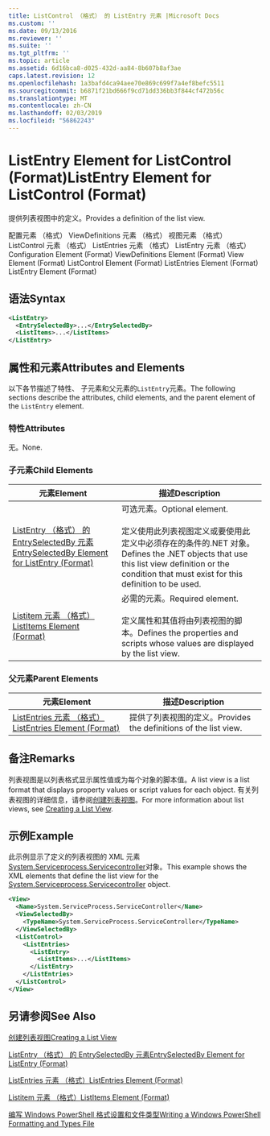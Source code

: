 ```yaml
---
title: ListControl （格式） 的 ListEntry 元素 |Microsoft Docs
ms.custom: ''
ms.date: 09/13/2016
ms.reviewer: ''
ms.suite: ''
ms.tgt_pltfrm: ''
ms.topic: article
ms.assetid: 6d16bca8-d025-432d-aa84-8b607b8af3ae
caps.latest.revision: 12
ms.openlocfilehash: 1a3bafd4ca94aee70e869c699f7a4ef8befc5511
ms.sourcegitcommit: b6871f21bd666f9cd71dd336bb3f844cf472b56c
ms.translationtype: MT
ms.contentlocale: zh-CN
ms.lasthandoff: 02/03/2019
ms.locfileid: "56862243"
---
```

# <a name="listentry-element-for-listcontrol-format"></a><span data-ttu-id="d9c5b-102">ListEntry Element for ListControl (Format)</span><span class="sxs-lookup"><span data-stu-id="d9c5b-102">ListEntry Element for ListControl (Format)</span></span>

<span data-ttu-id="d9c5b-103">提供列表视图中的定义。</span><span class="sxs-lookup"><span data-stu-id="d9c5b-103">Provides a definition of the list view.</span></span>

<span data-ttu-id="d9c5b-104">配置元素 （格式） ViewDefinitions 元素 （格式） 视图元素 （格式） ListControl 元素 （格式） ListEntries 元素 （格式） ListEntry 元素 （格式）</span><span class="sxs-lookup"><span data-stu-id="d9c5b-104">Configuration Element (Format) ViewDefinitions Element (Format) View Element (Format) ListControl Element (Format) ListEntries Element (Format) ListEntry Element (Format)</span></span>

## <a name="syntax"></a><span data-ttu-id="d9c5b-105">语法</span><span class="sxs-lookup"><span data-stu-id="d9c5b-105">Syntax</span></span>

```xml
<ListEntry>
  <EntrySelectedBy>...</EntrySelectedBy>
  <ListItems>...</ListItems>
</ListEntry>
```

## <a name="attributes-and-elements"></a><span data-ttu-id="d9c5b-106">属性和元素</span><span class="sxs-lookup"><span data-stu-id="d9c5b-106">Attributes and Elements</span></span>

<span data-ttu-id="d9c5b-107">以下各节描述了特性、 子元素和父元素的`ListEntry`元素。</span><span class="sxs-lookup"><span data-stu-id="d9c5b-107">The following sections describe the attributes, child elements, and the parent element of the `ListEntry` element.</span></span>

### <a name="attributes"></a><span data-ttu-id="d9c5b-108">特性</span><span class="sxs-lookup"><span data-stu-id="d9c5b-108">Attributes</span></span>

<span data-ttu-id="d9c5b-109">无。</span><span class="sxs-lookup"><span data-stu-id="d9c5b-109">None.</span></span>

### <a name="child-elements"></a><span data-ttu-id="d9c5b-110">子元素</span><span class="sxs-lookup"><span data-stu-id="d9c5b-110">Child Elements</span></span>

|<span data-ttu-id="d9c5b-111">元素</span><span class="sxs-lookup"><span data-stu-id="d9c5b-111">Element</span></span>|<span data-ttu-id="d9c5b-112">描述</span><span class="sxs-lookup"><span data-stu-id="d9c5b-112">Description</span></span>|
|-------------|-----------------|
|[<span data-ttu-id="d9c5b-113">ListEntry （格式） 的 EntrySelectedBy 元素</span><span class="sxs-lookup"><span data-stu-id="d9c5b-113">EntrySelectedBy Element for ListEntry (Format)</span></span>](./entryselectedby-element-for-listentry-for-listcontrol-format.md)|<span data-ttu-id="d9c5b-114">可选元素。</span><span class="sxs-lookup"><span data-stu-id="d9c5b-114">Optional element.</span></span><br /><br /> <span data-ttu-id="d9c5b-115">定义使用此列表视图定义或要使用此定义中必须存在的条件的.NET 对象。</span><span class="sxs-lookup"><span data-stu-id="d9c5b-115">Defines the .NET objects that use this list view definition or the condition that must exist for this definition to be used.</span></span>|
|[<span data-ttu-id="d9c5b-116">Listitem 元素 （格式）</span><span class="sxs-lookup"><span data-stu-id="d9c5b-116">ListItems Element (Format)</span></span>](./listitems-element-for-listentry-for-listcontrol-format.md)|<span data-ttu-id="d9c5b-117">必需的元素。</span><span class="sxs-lookup"><span data-stu-id="d9c5b-117">Required element.</span></span><br /><br /> <span data-ttu-id="d9c5b-118">定义属性和其值将由列表视图的脚本。</span><span class="sxs-lookup"><span data-stu-id="d9c5b-118">Defines the properties and scripts whose values are displayed by the list view.</span></span>|

### <a name="parent-elements"></a><span data-ttu-id="d9c5b-119">父元素</span><span class="sxs-lookup"><span data-stu-id="d9c5b-119">Parent Elements</span></span>

|<span data-ttu-id="d9c5b-120">元素</span><span class="sxs-lookup"><span data-stu-id="d9c5b-120">Element</span></span>|<span data-ttu-id="d9c5b-121">描述</span><span class="sxs-lookup"><span data-stu-id="d9c5b-121">Description</span></span>|
|-------------|-----------------|
|[<span data-ttu-id="d9c5b-122">ListEntries 元素 （格式）</span><span class="sxs-lookup"><span data-stu-id="d9c5b-122">ListEntries Element (Format)</span></span>](./listentries-element-for-listcontrol-format.md)|<span data-ttu-id="d9c5b-123">提供了列表视图的定义。</span><span class="sxs-lookup"><span data-stu-id="d9c5b-123">Provides the definitions of the list view.</span></span>|

## <a name="remarks"></a><span data-ttu-id="d9c5b-124">备注</span><span class="sxs-lookup"><span data-stu-id="d9c5b-124">Remarks</span></span>

<span data-ttu-id="d9c5b-125">列表视图是以列表格式显示属性值或为每个对象的脚本值。</span><span class="sxs-lookup"><span data-stu-id="d9c5b-125">A list view is a list format that displays property values or script values for each object.</span></span> <span data-ttu-id="d9c5b-126">有关列表视图的详细信息，请参阅[创建列表视图](./creating-a-list-view.md)。</span><span class="sxs-lookup"><span data-stu-id="d9c5b-126">For more information about list views, see [Creating a List View](./creating-a-list-view.md).</span></span>

## <a name="example"></a><span data-ttu-id="d9c5b-127">示例</span><span class="sxs-lookup"><span data-stu-id="d9c5b-127">Example</span></span>

<span data-ttu-id="d9c5b-128">此示例显示了定义的列表视图的 XML 元素[System.Serviceprocess.Servicecontroller](/dotnet/api/System.ServiceProcess.ServiceController)对象。</span><span class="sxs-lookup"><span data-stu-id="d9c5b-128">This example shows the XML elements that define the list view for the [System.Serviceprocess.Servicecontroller](/dotnet/api/System.ServiceProcess.ServiceController) object.</span></span>

```xml
<View>
  <Name>System.ServiceProcess.ServiceController</Name>
  <ViewSelectedBy>
    <TypeName>System.ServiceProcess.ServiceController</TypeName>
  </ViewSelectedBy>
  <ListControl>
    <ListEntries>
      <ListEntry>
        <ListItems>...</ListItems>
      </ListEntry>
    </ListEntries>
  </ListControl>
</View>
```

## <a name="see-also"></a><span data-ttu-id="d9c5b-129">另请参阅</span><span class="sxs-lookup"><span data-stu-id="d9c5b-129">See Also</span></span>

[<span data-ttu-id="d9c5b-130">创建列表视图</span><span class="sxs-lookup"><span data-stu-id="d9c5b-130">Creating a List View</span></span>](./creating-a-list-view.md)

[<span data-ttu-id="d9c5b-131">ListEntry （格式） 的 EntrySelectedBy 元素</span><span class="sxs-lookup"><span data-stu-id="d9c5b-131">EntrySelectedBy Element for ListEntry (Format)</span></span>](./entryselectedby-element-for-listentry-for-listcontrol-format.md)

[<span data-ttu-id="d9c5b-132">ListEntries 元素 （格式）</span><span class="sxs-lookup"><span data-stu-id="d9c5b-132">ListEntries Element (Format)</span></span>](./listentries-element-for-listcontrol-format.md)

[<span data-ttu-id="d9c5b-133">Listitem 元素 （格式）</span><span class="sxs-lookup"><span data-stu-id="d9c5b-133">ListItems Element (Format)</span></span>](./listitems-element-for-listentry-for-listcontrol-format.md)

[<span data-ttu-id="d9c5b-134">编写 Windows PowerShell 格式设置和文件类型</span><span class="sxs-lookup"><span data-stu-id="d9c5b-134">Writing a Windows PowerShell Formatting and Types File</span></span>](./writing-a-powershell-formatting-file.md)
